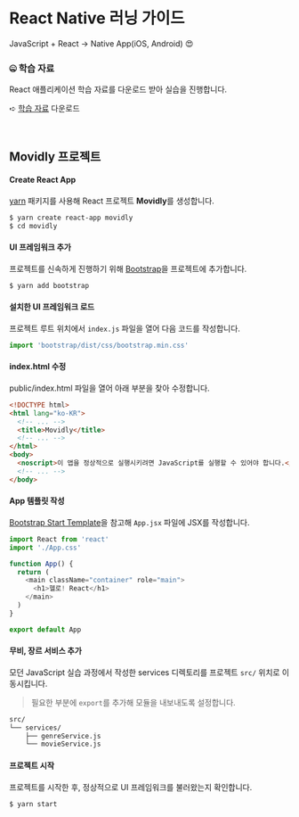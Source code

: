 # React Native 러닝 가이드

JavaScript + React → Native App(iOS, Android) 😍

### 🤐 학습 자료

React 애플리케이션 학습 자료를 다운로드 받아 실습을 진행합니다.

➪ [학습 자료](https://github.com/yamoo9/react-native/archive/react-01-ex.zip) 다운로드

<br>

## Movidly 프로젝트

#### Create React App

[yarn](https://yarnpkg.org) 패키지를 사용해 React 프로젝트 **Movidly**를 생성합니다.

```sh
$ yarn create react-app movidly
$ cd movidly
```

#### UI 프레임워크 추가

프로젝트를 신속하게 진행하기 위해 [Bootstrap](https://getbootstrap.com/)을 프로젝트에 추가합니다.

```sh
$ yarn add bootstrap
```

#### 설치한 UI 프레임워크 로드

프로젝트 루트 위치에서 `index.js` 파일을 열어 다음 코드를 작성합니다.

```js
import 'bootstrap/dist/css/bootstrap.min.css'
```

#### index.html 수정

public/index.html 파일을 열어 아래 부분을 찾아 수정합니다.

```html
<!DOCTYPE html>
<html lang="ko-KR">
  <!-- ... -->
  <title>Movidly</title>
  <!-- ... -->
</html>
<body>
  <noscript>이 앱을 정상적으로 실행시키려면 JavaScript를 실행할 수 있어야 합니다.</noscript>
  <!-- ... -->
</body>
```

#### App 템플릿 작성

[Bootstrap Start Template](https://getbootstrap.com/docs/4.3/examples/starter-template/)을 참고해 `App.jsx` 파일에 JSX를 작성합니다.

```js
import React from 'react'
import './App.css'

function App() {
  return (
    <main className="container" role="main">
      <h1>헬로! React</h1>
    </main>
  )
}

export default App
```

#### 무비, 장르 서비스 추가

모던 JavaScript 실습 과정에서 작성한 services 디렉토리를 프로젝트 `src/` 위치로 이동시킵니다.

> 필요한 부분에 `export`를 추가해 모듈을 내보내도록 설정합니다.

```sh
src/
└── services/
    ├── genreService.js
    └── movieService.js
```

#### 프로젝트 시작

프로젝트를 시작한 후, 정상적으로 UI 프레임워크를 불러왔는지 확인합니다.

```sh
$ yarn start
```
